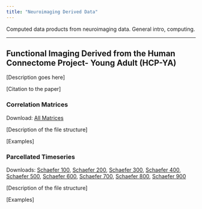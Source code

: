 ```yaml
---
title: "Neuroimaging Derived Data"
---
```


Computed data products from neuroimaging data.
General intro, computing.

---
## Functional Imaging Derived from the Human Connectome Project- Young Adult (HCP-YA)
[Description goes here]

[Citation to the paper]

### Correlation Matrices
Download: [All Matrices](https://something.edu)

[Description of the file structure]

[Examples]

### Parcellated Timeseries
Downloads: [Schaefer 100](https://something.edu), [Schaefer 200](https://something.edu), [Schaefer 300](https://something.edu), [Schaefer 400](https://something.edu), [Schaefer 500](https://something.edu), [Schaefer 600](https://something.edu), [Schaefer 700](https://something.edu), [Schaefer 800](https://something.edu), [Schaefer 900](https://something.edu)

[Description of the file structure]

[Examples]
